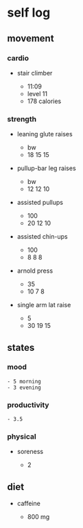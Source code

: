 # self log

## movement 

### cardio

- stair climber 

  - 11:09
  - level 11 
  - 178 calories

### strength 

- leaning glute raises 
  
    - bw 
    - 18 15 15

- pullup-bar leg raises 

  - bw 
  - 12 12 10 

- assisted pullups 

  - 100 
  - 20 12 10 

- assisted chin-ups 

  - 100
  - 8 8 8 

- arnold press 

  - 35 
  - 10 7 8 

- single arm lat raise 

  - 5 
  - 30 19 15

## states

### mood

    - 5 morning
    - 3 evening


### productivity

    - 3.5

### physical
  
- soreness 

  - 2

## diet

- caffeine

    - 800 mg

